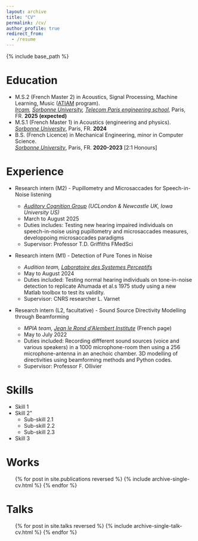 ```yaml
---
layout: archive
title: "CV"
permalink: /cv/
author_profile: true
redirect_from:
  - /resume
---
```


{% include base_path %}

Education
======
* M.S.2 (French Master 2) in Acoustics, Signal Processing, Machine Learning, Music ([ATIAM](http://www.atiam.ircam.fr/en/) program). <br>
 *[Ircam](https://www.ircam.fr/), [Sorbonne University](https://sciences.sorbonne-universite.fr/en), [Telecom Paris engineering school](https://www.telecom-paris.fr/en/home)*, Paris, FR. **2025 (expected)**
* M.S.1 (French Master 1) in Acoustics (engineering and physics). <br>
  *[Sorbonne University](https://sciences.sorbonne-universite.fr/en)*, Paris, FR. **2024**
* B.S. (French Licence) in Mechanical Engineering, minor in Computer Science. <br> 
  *[Sorbonne University](https://sciences.sorbonne-universite.fr/en)*, Paris, FR. **2020-2023** [2:1 Honours]

Experience
======
* Research intern (M2) - Pupillometry and Microsaccades for Speech-in-Noise listening
  * *[Auditory Cognition Group](https://www.auditorycognition.org/) (UCLondon & Newcastle UK, Iowa University US)*
  * March to August 2025
  * Duties includes: Testing new hearing impaired individuals on speech-in-noise using pupillometry and microsaccades measures, developpoing microsaccades paradigms
  * Supervisor: Professor T.D. Griffiths FMedSci

* Research intern (M1) - Detection of Pure Tones in Noise
  * *Audition team, [Laboratoire des Systemes Perceptifs](https://lsp.dec.ens.fr/en/presentation-487)*
  * May to August 2024
  * Duties included: Testing normal hearing individuals on tone-in-noise detection to replicate Ahumada et al.s 1975 study using a new Matlab toolbox to test its validity.
  * Supervisor: CNRS researcher L. Varnet

* Research intern (L2, facultative) - Sound Source Directivity Modelling through Beamforming
  * *MPIA team, [Jean le Rond d'Alembert Institute](http://www.dalembert.upmc.fr/ijlrda/)* (French page)
  * May to July 2022
  * Duties included: Recording diffferent sound sources (voice and various speakers) in a 1000 microphone-room then using a 256 microphone-antenna in an anechoic chamber. 3D modelling of directivities using beamforming methods and Python codes. 
  * Supervisor: Professor F. Ollivier
  
Skills
======
* Skill 1
* Skill 2"
  * Sub-skill 2.1
  * Sub-skill 2.2
  * Sub-skill 2.3
* Skill 3

Works
======
  <ul>{% for post in site.publications reversed %}
    {% include archive-single-cv.html %}
  {% endfor %}</ul>
  
Talks
======
  <ul>{% for post in site.talks reversed %}
    {% include archive-single-talk-cv.html  %}
  {% endfor %}</ul>
  
<!-- Teaching
======
  <ul>{% for post in site.teaching reversed %}
    {% include archive-single-cv.html %}
  {% endfor %}</ul> -->
  
<!-- Service and leadership
======
* Currently signed in to 43 different slack teams -->
